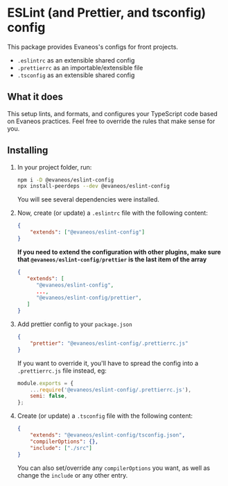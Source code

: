 # ESLint (and Prettier, and tsconfig) config

This package provides Evaneos's configs for front projects.

-   `.eslintrc` as an extensible shared config
-   `.prettierrc` as an importable/extensible file
-   `.tsconfig` as an extensible shared config

## What it does

This setup lints, and formats, and configures your TypeScript code based on Evaneos practices. Feel free to override the rules that make sense for you.

## Installing

1.  In your project folder, run:

    ```bash
    npm i -D @evaneos/eslint-config
    npx install-peerdeps --dev @evaneos/eslint-config
    ```

    You will see several dependencies were installed.

2.  Now, create (or update) a `.eslintrc` file with the following content:

    ```json
    {
        "extends": ["@evaneos/eslint-config"]
    }
    ```

    **If you need to extend the configuration with other plugins, make sure that `@evaneos/eslint-config/prettier` is the last item of the array**

    ```json
    {
       "extends": [
          "@evaneos/eslint-config",
          ...,
          "@evaneos/eslint-config/prettier",
       ]
    }
    ```

3.  Add prettier config to your `package.json`

    ```json
    {
        "prettier": "@evaneos/eslint-config/.prettierrc.js"
    }
    ```

    If you want to override it, you'll have to spread the config into a `.prettierrc.js` file instead, eg:

    ```js
    module.exports = {
        ...require('@evaneos/eslint-config/.prettierrc.js'),
        semi: false,
    };
    ```

4.  Create (or update) a `.tsconfig` file with the following content:

    ```json
    {
        "extends": "@evaneos/eslint-config/tsconfig.json",
        "compilerOptions": {},
        "include": ["./src"]
    }
    ```

    You can also set/override any `compilerOptions` you want, as well as change the `include` or any other entry.
